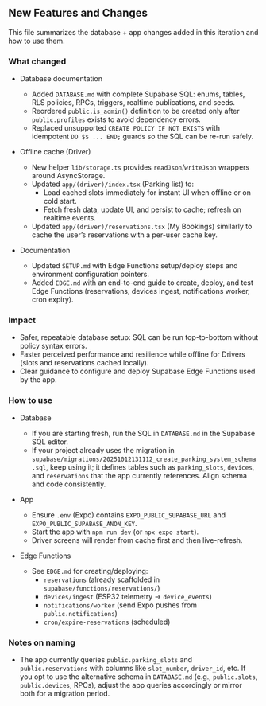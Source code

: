 ## New Features and Changes

This file summarizes the database + app changes added in this iteration and how to use them.

### What changed

- Database documentation
  - Added `DATABASE.md` with complete Supabase SQL: enums, tables, RLS policies, RPCs, triggers, realtime publications, and seeds.
  - Reordered `public.is_admin()` definition to be created only after `public.profiles` exists to avoid dependency errors.
  - Replaced unsupported `CREATE POLICY IF NOT EXISTS` with idempotent `DO $$ ... END;` guards so the SQL can be re-run safely.

- Offline cache (Driver)
  - New helper `lib/storage.ts` provides `readJson`/`writeJson` wrappers around AsyncStorage.
  - Updated `app/(driver)/index.tsx` (Parking list) to:
    - Load cached slots immediately for instant UI when offline or on cold start.
    - Fetch fresh data, update UI, and persist to cache; refresh on realtime events.
  - Updated `app/(driver)/reservations.tsx` (My Bookings) similarly to cache the user’s reservations with a per-user cache key.

- Documentation
  - Updated `SETUP.md` with Edge Functions setup/deploy steps and environment configuration pointers.
  - Added `EDGE.md` with an end-to-end guide to create, deploy, and test Edge Functions (reservations, devices ingest, notifications worker, cron expiry).

### Impact

- Safer, repeatable database setup: SQL can be run top-to-bottom without policy syntax errors.
- Faster perceived performance and resilience while offline for Drivers (slots and reservations cached locally).
- Clear guidance to configure and deploy Supabase Edge Functions used by the app.

### How to use

- Database
  - If you are starting fresh, run the SQL in `DATABASE.md` in the Supabase SQL editor.
  - If your project already uses the migration in `supabase/migrations/20251012131112_create_parking_system_schema.sql`, keep using it; it defines tables such as `parking_slots`, `devices`, and `reservations` that the app currently references. Align schema and code consistently.

- App
  - Ensure `.env` (Expo) contains `EXPO_PUBLIC_SUPABASE_URL` and `EXPO_PUBLIC_SUPABASE_ANON_KEY`.
  - Start the app with `npm run dev` (or `npx expo start`).
  - Driver screens will render from cache first and then live-refresh.

- Edge Functions
  - See `EDGE.md` for creating/deploying:
    - `reservations` (already scaffolded in `supabase/functions/reservations/`)
    - `devices/ingest` (ESP32 telemetry → `device_events`)
    - `notifications/worker` (send Expo pushes from `public.notifications`)
    - `cron/expire-reservations` (scheduled)

### Notes on naming

- The app currently queries `public.parking_slots` and `public.reservations` with columns like `slot_number`, `driver_id`, etc. If you opt to use the alternative schema in `DATABASE.md` (e.g., `public.slots`, `public.devices`, RPCs), adjust the app queries accordingly or mirror both for a migration period.
